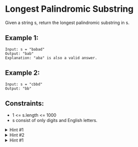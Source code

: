 # Longest Palindromic Substring

Given a string s, return the longest palindromic substring in s.

## Example 1:

```
Input: s = "babad"
Output: "bab"
Explanation: "aba" is also a valid answer.
```

## Example 2:

```
Input: s = "cbbd"
Output: "bb"
```

## Constraints:

- 1 <= s.length <= 1000
- s consist of only digits and English letters.

<details>
<summary>Hint #1</summary>
How can we reuse a previously computed palindrome to compute a larger palindrome?
</details>

<details>
<summary>Hint #2</summary>
If “aba” is a palindrome, is “xabax” a palindrome? Similarly is “xabay” a palindrome?
</details>

<details>
<summary>Hint #1</summary>
Complexity based hint:
If we use brute-force and check whether for every start and end position a substring is a palindrome we have O(n^2) start - end pairs and O(n) palindromic checks. Can we reduce the time for palindromic checks to O(1) by reusing some previous computation.
</details>

